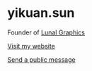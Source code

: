# yikuan.sun

Founder of [Lunal Graphics](https://lunalgraphics.com)

[Visit my website](https://yikuansun.github.io)

[Send a public message](https://github.com/yikuansun/yikuansun/issues)
